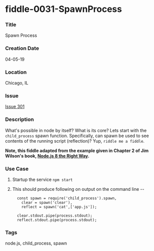 fiddle-0031-SpawnProcess
======

### Title <a name="title"></a>

Spawn Process


### Creation Date<a name="creation-date"></a>

04-05-19


### Location<a name="location"></a>

Chicago, IL


### Issue<a name="issue"></a>

[Issue 301](https://github.com/bradyhouse/house/issues/301)


### Description<a name="description"></a>

What's possible in node by itself?  What is its core? Lets start with the `child_process` spawn function. Specifically, can spawn be used to see contents of the running script (reflection)? Yup, `riddle me a fiddle`.

__Note, this fiddle adapted from the example given in Chapter 2 of Jim Wilson's book, [Node.js 8 the Right Way](http://www.pragmaticprogrammer.com/titles/jwnode2).__


### Use Case<a name="use-case"></a>

1.  Startup the service `npm start`
2.  This should produce following on output on the command line --
      
          const spawn = require('child_process').spawn,
            clear = spawn('clear'),
            reflect = spawn('cat',['app.js']);
          
          clear.stdout.pipe(process.stdout);
          reflect.stdout.pipe(process.stdout);
      

### Tags<a name="tags"></a>

node.js, child_process, spawn
